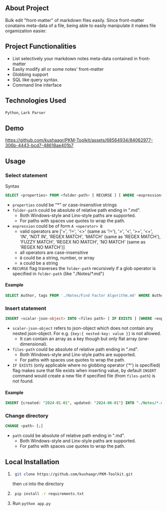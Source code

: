 ## About Project
Bulk edit "front-matter" of markdown files easily. Since front-matter conatains meta-data of a file, being able to easily manipulate it makes file orgamization easier.

## Project Functionalities

+ List selectively your markdown notes meta-data contained in front-matter
+ Easily modify all or some notes' front-matter
+ Globbing support
+ SQL like query syntax.
+ Command line interface

## Technologies Used
`Python`, `Lark Parser`

## Demo
https://github.com/kushaagr/PKM-Toolkit/assets/68564934/84062977-306b-4443-bcd7-48618ae401b7

## Usage

### Select statement
Syntax

```sql
SELECT <properties> FROM <folder-path> [ RECURSE ] [ WHERE <expression> ] [ SORT BY <property> ] [;]
```

+ `properties` could be "*" or case-insensitive strings
+ `folder-path` could be absolute of relative path ending in ".md". 
    + Both Windows-style and Linx-style paths are supported.
    + For paths with spaces use quotes to wrap the path.
+ `expression` could be of form `A <operator> B`
    + valid operators are \['=', '!=', '<>' (same as '!='), '>', '<', '>=', '<=', 'IN', 'NOT IN', 'REGEX MATCH', 'MATCH' (same as 'REGEX MATCH'), 'FUZZY MATCH', 'REGEX NO MATCH', 'NO MATCH' (same as 'REGEX NO MATCH')\]
    + all operators are case-insensitive
    + `B` could be a string, number, or array
    + `A` could be a string
+ `RECURSE` flag traverses the `folder-path` recursively if a glob operator is specified in `folder-path` (like "./Notes/*.md")
    
#### Example
```sql
SELECT Author, tags FROM './Notes/Find Factor Algorithm.md' WHERE Author = kushaagr;
```

### Insert statement
```sql
INSERT <scalar-json-object> INTO <files-path> [ IF EXISTS ] [WHERE <expression>] [;]
```
+ `scaler-json-object` refers to json-object which does not contain any nested json-object. For e.g. `{key:{ nested-key: value }}` is not allowed. 
    + It can contain an array as a key though but only flat array (one-dimensional).
+ `files-path` could be absolute of relative path ending in ".md". 
    + Both Windows-style and Linx-style paths are supported.
    + For paths with spaces use quotes to wrap the path.
+ `IF EXISTS` (only applicable where no globbing operator ('*') is specified) flag makes sure that file exists when inserting value, by default `INSERT` command would create a new file if specified file (from `files-path`) is not found.

#### Example
```sql
INSERT {created: "2024-01-01", updated: "2024-06-01"} INTO "./Notes/*.md" WHERE datec = "2024";
```

### Change directory
```sql
CHANGE <path> [;]
```
+ `path` could be absolute of relative path ending in ".md". 
    + Both Windows-style and Linx-style paths are supported.
    + For paths with spaces use quotes to wrap the path.

## Local Installation
1. ```bash
	git clone https://github.com/kushaagr/PKM-Toolkit.git
	``` 
	then `cd` into the directory 
2. ```sh
	pip install -r requirements.txt
	```
3. Run ```python app.py```

